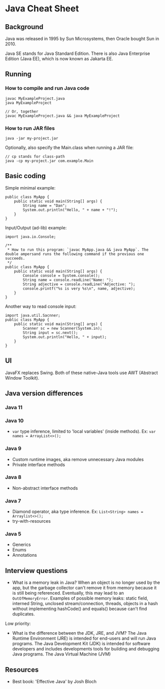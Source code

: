 # Java Cheat Sheet



## Background
Java was released in 1995 by Sun Microsystems, then Oracle bought Sun in 2010. 

Java SE stands for Java Standard Edition. There is also Java Enterprise Edition (Java EE), which is now known as Jakarta EE.



## Running

### How to compile and run Java code

    javac MyExampleProject.java
    java MyExampleProject

    // Or, together
    javac MyExampleProject.java && java MyExampleProject

### How to run JAR files

    java -jar my-project.jar

Optionally, also specify the Main.class when running a JAR file:

    // cp stands for class-path
    java -cp my-project.jar com.example.Main



## Basic coding

Simple minimal example:

    public class MyApp {
        public static void main(String[] args) {
            String name = "Dan";
            System.out.println("Hello, " + name + "!");
        }
    }

Input/Output (ad-lib) example:

    import java.io.Console;
    
    /**
     * How to run this program: `javac MyApp.java && java MyApp`. The double ampersand runs the following command if the previous one succeeds.
     */
    public class MyApp {
        public static void main(String[] args) {
            Console console = System.console();
            String name = console.readLine("Name: ");
            String adjective = console.readLine("Adjective: ");
            console.printf("%s is very %s\n", name, adjective);
        }
    }

Another way to read console input:
    
    import java.util.Sacnner;
    public class MyApp {
        public static void main(String[] args) {
            Scanner sc = new Scanner(System.in);
            String input = sc.next();
            System.out.println("Hello, " + input);
        }
    }



## UI
JavaFX replaces Swing. Both of these native-Java tools use AWT (Abstract Window Toolkit).



## Java version differences

### Java 11

### Java 10
- `var` type inference, limited to 'local variables' (inside methods). Ex: `var names = ArrayList<>();`

### Java 9
- Custom runtime images, aka remove unnecessary Java modules
- Private interface methods

### Java 8
- Non-abstract interface methods

### Java 7
- Diamond operator, aka type inference. Ex: `List<String> names = Arraylist<>();`
- try-with-resources

### Java 5
- Generics
- Enums
- Annotations



## Interview questions

- What is a memory leak in Java? When an object is no longer used by the app, but the garbage collector can't remove it from memory because it is still being referenced. Eventually, this may lead to an `OutOfMemoryError`. Examples of possible memory leaks: static field, interned String, unclosed stream/connection, threads, objects in a hash without implementing hashCode() and equals() because can't find duplicates.

Low priority:
- What is the difference between the JDK, JRE, and JVM? The Java Runtime Environment (JRE) is intended for end-users and will run Java programs. The Java Development Kit (JDK) is intended for software developers and includes developments tools for building and debugging Java programs. The Java Virtual Machine (JVM) 



## Resources
- Best book: 'Effective Java' by Josh Bloch
